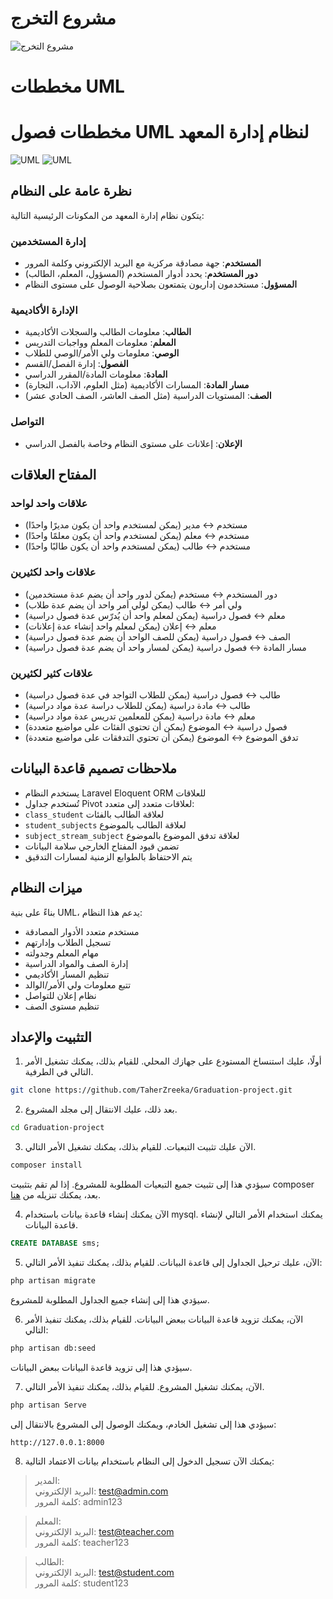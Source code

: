 # مشروع التخرج

![ مشروع التخرج](https://github.com/TaherZreeka/Graduation-Project/blob/main/public/assets/img/first_page.png)
# مخططات UML 
# مخططات فصول UML لنظام إدارة المعهد


![  UML](https://github.com/TaherZreeka/Graduation-Project/blob/main/docs/sql.png)
![ UML](https://github.com/TaherZreeka/Graduation-Project/blob/main/docs/uml_class_diagram.png)



## نظرة عامة على النظام

يتكون نظام إدارة المعهد من المكونات الرئيسية التالية:

### إدارة المستخدمين
- **المستخدم**: جهة مصادقة مركزية مع البريد الإلكتروني وكلمة المرور
- **دور المستخدم**: يحدد أدوار المستخدم (المسؤول، المعلم، الطالب)
- **المسؤول**: مستخدمون إداريون يتمتعون بصلاحية الوصول على مستوى النظام

### الإدارة الأكاديمية
- **الطالب**: معلومات الطالب والسجلات الأكاديمية
- **المعلم**: معلومات المعلم وواجبات التدريس
- **الوصي**: معلومات ولي الأمر/الوصي للطلاب
- **الفصول**: إدارة الفصل/القسم
- **المادة**: معلومات المادة/المقرر الدراسي
- **مسار المادة**: المسارات الأكاديمية (مثل العلوم، الآداب، التجارة)
- **الصف**: المستويات الدراسية (مثل الصف العاشر، الصف الحادي عشر)

### التواصل
- **الإعلان**: إعلانات على مستوى النظام وخاصة بالفصل الدراسي

## المفتاح العلاقات

### علاقات واحد لواحد
- مستخدم ↔ مدير (يمكن لمستخدم واحد أن يكون مديرًا واحدًا)
- مستخدم ↔ معلم (يمكن لمستخدم واحد أن يكون معلمًا واحدًا)
- مستخدم ↔ طالب (يمكن لمستخدم واحد أن يكون طالبًا واحدًا)

### علاقات واحد لكثيرين
- دور المستخدم ↔ مستخدم (يمكن لدور واحد أن يضم عدة مستخدمين)
- ولي أمر ↔ طالب (يمكن لولي أمر واحد أن يضم عدة طلاب)
- معلم ↔ فصول دراسية (يمكن لمعلم واحد أن يُدرّس عدة فصول دراسية)
- معلم ↔ إعلان (يمكن لمعلم واحد إنشاء عدة إعلانات)
- الصف ↔ فصول دراسية (يمكن للصف الواحد أن يضم عدة فصول دراسية)
- مسار المادة ↔ فصول دراسية (يمكن لمسار واحد أن يضم عدة فصول دراسية)

### علاقات كثير لكثيرين
- طالب ↔ فصول دراسية (يمكن للطلاب التواجد في عدة فصول دراسية)
- طالب ↔ مادة دراسية (يمكن للطلاب دراسة عدة مواد دراسية)
- معلم ↔ مادة دراسية (يمكن للمعلمين تدريس عدة مواد دراسية)
- فصول دراسية ↔ الموضوع (يمكن أن تحتوي الفئات على مواضيع متعددة)
- تدفق الموضوع ↔ الموضوع (يمكن أن تحتوي التدفقات على مواضيع متعددة)

## ملاحظات تصميم قاعدة البيانات

- يستخدم النظام Laravel Eloquent ORM للعلاقات
- تُستخدم جداول Pivot لعلاقات متعدد إلى متعدد:
- `class_student` لعلاقة الطالب بالفئات
- `student_subjects` لعلاقة الطالب بالموضوع
- `subject_stream_subject` لعلاقة تدفق الموضوع بالموضوع
- تضمن قيود المفتاح الخارجي سلامة البيانات
- يتم الاحتفاظ بالطوابع الزمنية لمسارات التدقيق


## ميزات النظام

بناءً على بنية UML، يدعم هذا النظام:
- مستخدم متعدد الأدوار المصادقة
- تسجيل الطلاب وإدارتهم
- مهام المعلم وجدولته
- إدارة الصف والمواد الدراسية
- تنظيم المسار الأكاديمي
- تتبع معلومات ولي الأمر/الوالد
- نظام إعلان للتواصل
- تنظيم مستوى الصف
## التثبيت والإعداد
1. أولًا، عليك استنساخ المستودع على جهازك المحلي. للقيام بذلك، يمكنك تشغيل الأمر التالي في الطرفية.
```bash
git clone https://github.com/TaherZreeka/Graduation-project.git
```

2. بعد ذلك، عليك الانتقال إلى مجلد المشروع.
```bash
cd Graduation-project
```

3. الآن عليك تثبيت التبعيات. للقيام بذلك، يمكنك تشغيل الأمر التالي.
```bash
composer install
```
سيؤدي هذا إلى تثبيت جميع التبعيات المطلوبة للمشروع. إذا لم تقم بتثبيت composer بعد، يمكنك تنزيله من [هنا](https://getcomposer.org/download/).

4. الآن يمكنك إنشاء قاعدة بيانات باستخدام mysql. يمكنك استخدام الأمر التالي لإنشاء قاعدة البيانات.
```sql
CREATE DATABASE sms;
```

5. الآن، عليك ترحيل الجداول إلى قاعدة البيانات. للقيام بذلك، يمكنك تنفيذ الأمر التالي:
```bash
php artisan migrate
```
سيؤدي هذا إلى إنشاء جميع الجداول المطلوبة للمشروع.

6. الآن، يمكنك تزويد قاعدة البيانات ببعض البيانات. للقيام بذلك، يمكنك تنفيذ الأمر التالي:
```bash
php artisan db:seed
```
سيؤدي هذا إلى تزويد قاعدة البيانات ببعض البيانات.

7. الآن، يمكنك تشغيل المشروع. للقيام بذلك، يمكنك تنفيذ الأمر التالي.
```bash
php artisan Serve
```
سيؤدي هذا إلى تشغيل الخادم، ويمكنك الوصول إلى المشروع بالانتقال إلى:
```
http://127.0.0.1:8000
```

8. يمكنك الآن تسجيل الدخول إلى النظام باستخدام بيانات الاعتماد التالية:

> المدير:<br>
البريد الإلكتروني: test@admin.com<br>
كلمة المرور: admin123

> المعلم:<br>
البريد الإلكتروني: test@teacher.com<br>
كلمة المرور: teacher123

> الطالب:<br>
البريد الإلكتروني: test@student.com<br>
كلمة المرور: student123




